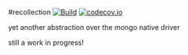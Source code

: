 #recollection
[![Build](https://travis-ci.org/cainus/recollection.png)](https://travis-ci.org/cainus/recollection)
[![codecov.io](https://codecov.io/github/cainus/recollection/coverage.svg?branch=master)](https://codecov.io/github/cainus/recollection?branch=master)


yet another abstraction over the mongo native driver

still a work in progress!
